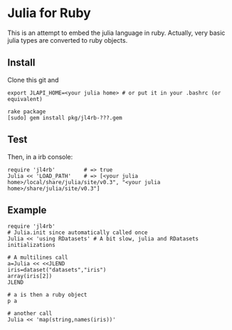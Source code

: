 # Julia for Ruby

This is an attempt to embed the julia language in ruby. 
Actually, very basic julia types are converted to ruby objects.

## Install

Clone this git and

	export JLAPI_HOME=<your julia home> # or put it in your .bashrc (or equivalent)

	rake package
	[sudo] gem install pkg/jl4rb-???.gem
		

## Test

Then, in a irb console:

```{.ruby execute="false"}
require 'jl4rb'			# => true
Julia << 'LOAD_PATH'	# => [<your julia home>/local/share/julia/site/v0.3", "<your julia home>/share/julia/site/v0.3"]
```

## Example
```{.ruby execute="false"}
require 'jl4rb'
# Julia.init since automatically called once
Julia << 'using RDatasets' # A bit slow, julia and RDatasets initializations

# A multilines call 
a=Julia << <<JLEND
iris=dataset("datasets","iris")
array(iris[2])
JLEND

# a is then a ruby object
p a

# another call
Julia << 'map(string,names(iris))'
``` 


